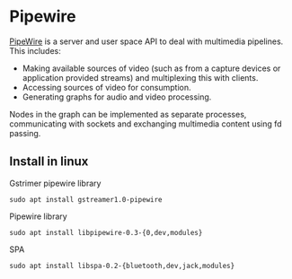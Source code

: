 # Pipewire

[PipeWire](https://pipewire.org) is a server and user space API to
deal with multimedia pipelines. This includes:

  - Making available sources of video (such as from a capture devices or
    application provided streams) and multiplexing this with
    clients.
  - Accessing sources of video for consumption.
  - Generating graphs for audio and video processing.

Nodes in the graph can be implemented as separate processes,
communicating with sockets and exchanging multimedia content using fd
passing.

## Install in linux

Gstrimer pipewire library

``` gstrimer pipewire
sudo apt install gstreamer1.0-pipewire
```

Pipewire library

``` libpipewire
sudo apt install libpipewire-0.3-{0,dev,modules}
```

SPA

``` spa
sudo apt install libspa-0.2-{bluetooth,dev,jack,modules}
```
